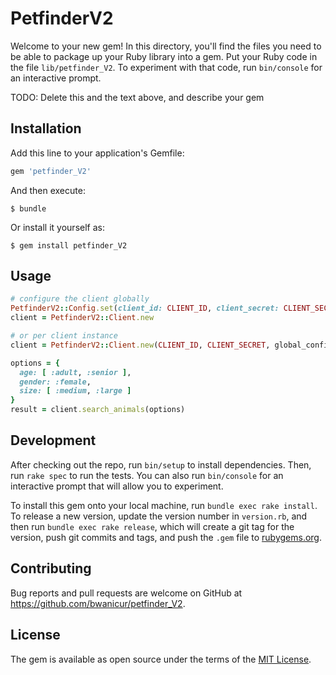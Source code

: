 # PetfinderV2

Welcome to your new gem! In this directory, you'll find the files you need to be able to package up your Ruby library into a gem. Put your Ruby code in the file `lib/petfinder_V2`. To experiment with that code, run `bin/console` for an interactive prompt.

TODO: Delete this and the text above, and describe your gem

## Installation

Add this line to your application's Gemfile:

```ruby
gem 'petfinder_V2'
```

And then execute:

    $ bundle

Or install it yourself as:

    $ gem install petfinder_V2

## Usage

```ruby
# configure the client globally
PetfinderV2::Config.set(client_id: CLIENT_ID, client_secret: CLIENT_SECRET)
client = PetfinderV2::Client.new

# or per client instance
client = PetfinderV2::Client.new(CLIENT_ID, CLIENT_SECRET, global_config = {})

options = {
  age: [ :adult, :senior ],
  gender: :female,
  size: [ :medium, :large ]
}
result = client.search_animals(options)
```

## Development

After checking out the repo, run `bin/setup` to install dependencies. Then, run `rake spec` to run the tests. You can also run `bin/console` for an interactive prompt that will allow you to experiment.

To install this gem onto your local machine, run `bundle exec rake install`. To release a new version, update the version number in `version.rb`, and then run `bundle exec rake release`, which will create a git tag for the version, push git commits and tags, and push the `.gem` file to [rubygems.org](https://rubygems.org).

## Contributing

Bug reports and pull requests are welcome on GitHub at https://github.com/bwanicur/petfinder_V2.

## License

The gem is available as open source under the terms of the [MIT License](https://opensource.org/licenses/MIT).

